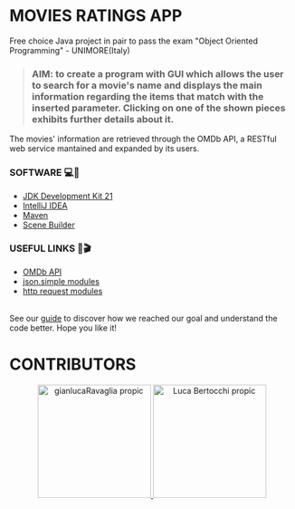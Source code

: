 # MOVIES RATINGS APP


Free choice Java project in pair to pass the exam "Object Oriented Programming" - UNIMORE(Italy)
 
>### AIM: to create a program with GUI which allows the user to search for a movie's name and displays the main information regarding the items that match with the inserted parameter. Clicking on one of the shown pieces exhibits further details about it. 
The movies' information are retrieved through the OMDb API, a RESTful web service mantained and expanded by its users.



### SOFTWARE 💻🔨
* [JDK Development Kit 21](https://www.oracle.com/it/java/technologies/downloads/)
* [IntelliJ IDEA](https://www.jetbrains.com/idea/)
* [Maven](https://maven.apache.org/)
* [Scene Builder](https://gluonhq.com/products/scene-builder/) 


### USEFUL LINKS 🙌🎬
* [OMDb API](https://www.omdbapi.com/) 
* [json.simple modules](https://www.javatpoint.com/java-json-example) 
* [http request modules](https://docs.oracle.com/en/java/javase/11/docs/api/java.net.http/java/net/http/HttpClient.html) 

<br>
See our <a href="MoviesRatingsApp/Guide/1-GetStarted.md">guide</a> to discover how we reached our goal and understand the code better. Hope you like it!



# CONTRIBUTORS

<p align="center">
    <a href="https://github.com/Gianlu03">
        <img src="https://avatars.githubusercontent.com/u/101069296?v=4" width="200" height="200" title="gianlucaRavaglia propic">
    </a>
    <a href="https://github.com/BertocchiLuca">
        <img src="https://avatars.githubusercontent.com/u/101472042?v=4" width="200" height="200" alt="Luca Bertocchi propic">
    </a>
</p>


